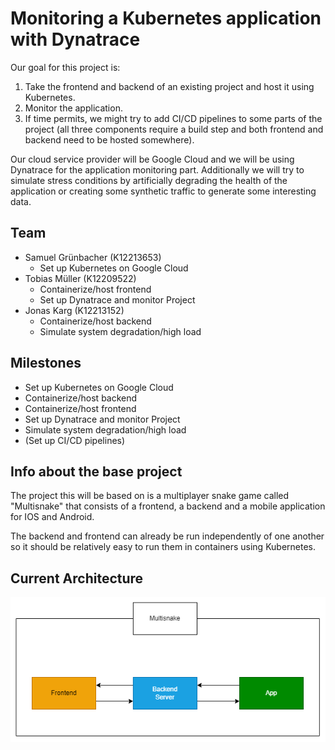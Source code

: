 # Monitoring a Kubernetes application with Dynatrace

Our goal for this project is:
1. Take the frontend and backend of an existing project and host it using Kubernetes.
2. Monitor the application.
3. If time permits, we might try to add CI/CD pipelines to some parts of the project (all three components require a build step and both frontend and backend need to be hosted somewhere).

Our cloud service provider will be Google Cloud and we will be using Dynatrace for the application monitoring part.
Additionally we will try to simulate stress conditions by artificially degrading the health of the application or creating some synthetic traffic to generate some interesting data.

## Team
- Samuel Grünbacher (K12213653)
  - Set up Kubernetes on Google Cloud
- Tobias Müller (K12209522)
  - Containerize/host frontend
  - Set up Dynatrace and monitor Project
- Jonas Karg (K12213152)
  - Containerize/host backend
  - Simulate system degradation/high load

## Milestones
- Set up Kubernetes on Google Cloud
- Containerize/host backend
- Containerize/host frontend
- Set up Dynatrace and monitor Project
- Simulate system degradation/high load
- (Set up CI/CD pipelines)

## Info about the base project
The project this will be based on is a multiplayer snake game called "Multisnake" that consists of a frontend, a backend and a mobile application for IOS and Android.

The backend and frontend can already be run independently of one another so it should be relatively easy to run them in containers using Kubernetes.

## Current Architecture
![Multisnake architecture](multisnake-architecture.png)
